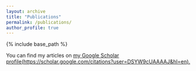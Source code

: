 ```yaml
---
layout: archive
title: "Publications"
permalink: /publications/
author_profile: true
---
```

{% include base_path %}

You can find my articles on <u><a href="{{author.googlescholar}}">my Google Scholar profile(https://scholar.google.com/citations?user=DSYW9cUAAAAJ&hl=en)</a>.</u>

<!-- {% if author.googlescholar %}
  You can also find my articles on <u><a href="{{author.googlescholar}}">my Google Scholar profile</a>.</u>
{% endif %} -->

<!-- {% for post in site.publications reversed %}
  {% include archive-single.html %}
{% endfor %} -->
